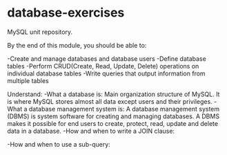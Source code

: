 # database-exercises
MySQL unit repository. 

By the end of this module, you should be able to:

-Create and manage databases and database users
-Define database tables
-Perform CRUD(Create, Read, Update, Delete) operations on individual database tables
-Write queries that output information from multiple tables

Understand:
-What a database is:
Main organization structure of MySQL. It is where MySQL stores almost all data except users and their privileges.
-What a database management system is:
A database management system (DBMS) is system software for creating and managing databases. A DBMS makes it possible for end users to create, protect, read, update and delete data in a database.
-How and when to write a JOIN clause:

-How and when to use a sub-query:

